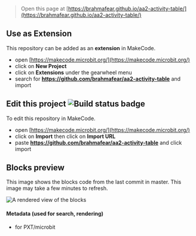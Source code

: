 
> Open this page at [https://brahmafear.github.io/aa2-activity-table/](https://brahmafear.github.io/aa2-activity-table/)

## Use as Extension

This repository can be added as an **extension** in MakeCode.

* open [https://makecode.microbit.org/](https://makecode.microbit.org/)
* click on **New Project**
* click on **Extensions** under the gearwheel menu
* search for **https://github.com/brahmafear/aa2-activity-table** and import

## Edit this project ![Build status badge](https://github.com/brahmafear/aa2-activity-table/workflows/MakeCode/badge.svg)

To edit this repository in MakeCode.

* open [https://makecode.microbit.org/](https://makecode.microbit.org/)
* click on **Import** then click on **Import URL**
* paste **https://github.com/brahmafear/aa2-activity-table** and click import

## Blocks preview

This image shows the blocks code from the last commit in master.
This image may take a few minutes to refresh.

![A rendered view of the blocks](https://github.com/brahmafear/aa2-activity-table/raw/master/.github/makecode/blocks.png)

#### Metadata (used for search, rendering)

* for PXT/microbit
<script src="https://makecode.com/gh-pages-embed.js"></script><script>makeCodeRender("{{ site.makecode.home_url }}", "{{ site.github.owner_name }}/{{ site.github.repository_name }}");</script>
